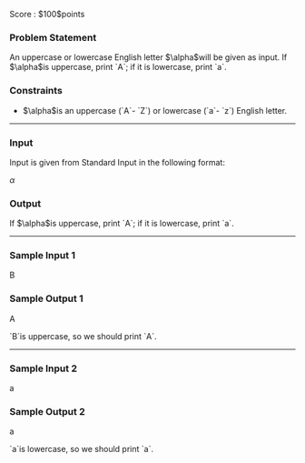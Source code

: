 
<div>

<span>

<span>

<p>
Score : $100$points
</p>

<div>

<section>

### **Problem Statement**

<p>
An uppercase or lowercase English letter $\alpha$will be given as input.
If $\alpha$is uppercase, print `A`; if it is lowercase, print `a`.
</p>

</section>

</div>

<div>

<section>

### **Constraints**

<ul>

<li>
$\alpha$is an uppercase (`A`- `Z`) or lowercase (`a`- `z`) English letter.
</li>

</ul>

</section>

</div>

---

<div>

<div>

<section>

### **Input**

<p>
Input is given from Standard Input in the following format:
</p>

<div>

$α$
</div>

</section>

</div>

<div>

<section>

### **Output**

<p>
If $\alpha$is uppercase, print `A`; if it is lowercase, print `a`.
</p>

</section>

</div>

</div>

---

<div>

<section>

### **Sample Input 1**

<div>

B

</div>

</section>

</div>

<div>

<section>

### **Sample Output 1**

<div>

A

</div>

<p>
`B`is uppercase, so we should print `A`.
</p>

</section>

</div>

---

<div>

<section>

### **Sample Input 2**

<div>

a

</div>

</section>

</div>

<div>

<section>

### **Sample Output 2**

<div>

a

</div>

<p>
`a`is lowercase, so we should print `a`.
</p>

</section>

</div>

</span>

</span>

</div>
